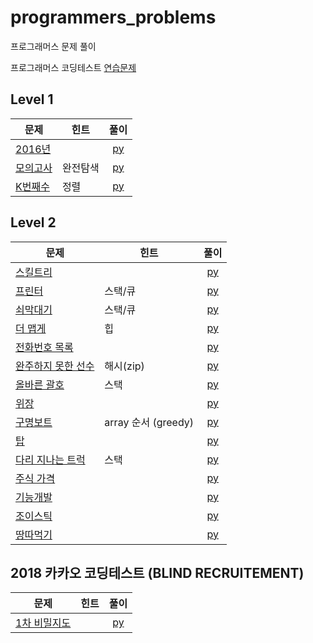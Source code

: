 # programmers_problems
프로그래머스 문제 풀이

프로그래머스 코딩테스트 [연습문제](https://programmers.co.kr/learn/challenges)

## Level 1

| 문제 | 힌트 | 풀이 |  
| ------------- | ------------- |:-------------:|
| [2016년](https://programmers.co.kr/learn/courses/30/lessons/12901) |  | [py](python3/2016년_lv1.py) |
| [모의고사](https://programmers.co.kr/learn/courses/30/lessons/42840) | 완전탐색 | [py](python3/모의고사_lv1.py) |
| [K번째수](https://programmers.co.kr/learn/courses/30/lessons/42748) | 정렬 | [py](python3/K번째수_lv1.py) |

## Level 2

| 문제 | 힌트 | 풀이 |  
| ------------- | ------------- |:-------------:|
| [스킬트리](https://programmers.co.kr/learn/courses/30/lessons/49993) |  | [py](python3/스킬트리_lv2.py) |
| [프린터](https://programmers.co.kr/learn/courses/30/lessons/42587) | 스택/큐 | [py](python3/프린터_lv2.py) |
| [쇠막대기](https://programmers.co.kr/learn/courses/30/lessons/42585) | 스택/큐 | [py](python3/쇠막대기_lv2.py) |
| [더 맵게](https://programmers.co.kr/learn/courses/30/lessons/42626) | 힙 | [py](python3/더맵게_lv2.py) |
| [전화번호 목록](https://programmers.co.kr/learn/courses/30/lessons/42577) |  | [py](python3/전화번호목록_lv2.py) |
| [완주하지 못한 선수](https://programmers.co.kr/learn/courses/30/lessons/42576) | 해시(zip) | [py](python3/완주하지못한선수_lv2.py) |
| [올바른 괄호](https://programmers.co.kr/learn/courses/30/lessons/12909) | 스택 | [py](python3/올바른괄호_lv2.py) |
| [위장](https://programmers.co.kr/learn/courses/30/lessons/42578) |  | [py](python3/위장_lv2.py) |
| [구명보트](https://programmers.co.kr/learn/courses/30/lessons/42885) | array 순서 (greedy) | [py](python3/구명보트_lv2.py) |
| [탑](https://programmers.co.kr/learn/courses/30/lessons/42588) |  | [py](python3/탑_lv2.py) |
| [다리 지나는 트럭](https://programmers.co.kr/learn/courses/30/lessons/42583) | 스택 | [py](python3/다리지나는트럭_lv2.py) |
| [주식 가격](https://programmers.co.kr/learn/courses/30/lessons/42584) |  | [py](python3/주식가격_lv2.py) |
| [기능개발](https://programmers.co.kr/learn/courses/30/lessons/42586) |  | [py](python3/기능개발_lv2.py) |
| [조이스틱](https://programmers.co.kr/learn/courses/30/lessons/42860) |  | [py](python3/조이스틱_lv2.py) |
| [땅따먹기](https://programmers.co.kr/learn/courses/30/lessons/12913) |  | [py](python3/땅따먹기_lv2.py) |

## 2018 카카오 코딩테스트 (BLIND RECRUITEMENT)
| 문제 | 힌트 | 풀이 |  
| ------------- | ------------- |:-------------:|
| [1차 비밀지도](https://programmers.co.kr/learn/courses/30/lessons/17681) |  | [py](2018_kakao_blind/[1]비밀지도_lv1.py) |
